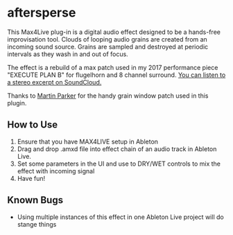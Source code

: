 # aftersperse
This Max4Live plug-in is a digital audio effect designed to be a hands-free improvisation tool. Clouds of looping audio grains are created from an incoming sound source. Grains are sampled and destroyed at periodic intervals as they wash in and out of focus.

The effect is a rebuild of a max patch used in my 2017 performance piece "EXECUTE PLAN B" for flugelhorn and 8 channel surround. [You can listen to a stereo excerpt on SoundCloud.](https://soundcloud.com/simon-matthews-howard/execute-plan-b-performance-excerpt)

Thanks to [Martin Parker](https://github.com/tinpark) for the handy grain window patch used in this plugin.

## How to Use

1. Ensure that you have MAX4LIVE setup in Ableton
2. Drag and drop .amxd file into effect chain of an audio track in Ableton Live.
3. Set some parameters in the UI and use to DRY/WET controls to mix the effect with incoming signal
4. Have fun!

## Known Bugs

* Using multiple instances of this effect in one Ableton Live project will do stange things